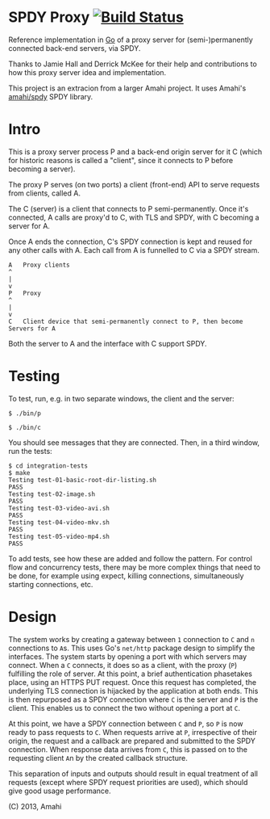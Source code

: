 SPDY Proxy [![Build Status](https://travis-ci.org/amahi/spdy-proxy.png?branch=master)](https://travis-ci.org/amahi/spdy-proxy)
==========

Reference implementation in [Go](http://golang.org/) of a proxy server for (semi-)permanently connected back-end servers, via SPDY.

Thanks to Jamie Hall and Derrick McKee for their help and contributions to how this proxy server idea and implementation.

This project is an extracion from a larger Amahi project. It uses Amahi's [amahi/spdy](https://github.com/amahi/spdy/) SPDY library.

Intro
=====

This is a proxy server process P and a back-end origin server for it C (which for historic reasons is called a "client", since it connects to P before becoming a server).

The proxy P serves (on two ports) a client (front-end) API to serve requests from clients, called A.

The C (server) is a client that connects to P semi-permanently. Once it's connected, A calls are proxy'd to C, with TLS and SPDY, with C becoming a server for A. 

Once A ends the connection, C's SPDY connection is kept and reused for any other calls with A. Each call from A is funnelled to C via a SPDY stream.

	A	Proxy clients
	^
	|
	v
	P	Proxy
	^
	|
	v
	C	Client device that semi-permanently connect to P, then become Servers for A

Both the server to A and the interface with C support SPDY.

Testing
=======

To test, run, e.g. in two separate windows, the client and the server:

    $ ./bin/p
    
    $ ./bin/c
    
You should see messages that they are connected. Then, in a third window, run the tests:

    $ cd integration-tests
    $ make
    Testing test-01-basic-root-dir-listing.sh
    PASS
    Testing test-02-image.sh
    PASS
    Testing test-03-video-avi.sh
    PASS
    Testing test-04-video-mkv.sh
    PASS
    Testing test-05-video-mp4.sh
    PASS
    
To add tests, see how these are added and follow the pattern. For control flow and concurrency tests, there may be more complex things that need to be done, for example using expect, killing connections, simultaneously starting connections, etc.

Design
======

The system works by creating a gateway between `1` connection to `C` and `n` connections to `A`s.
This uses Go's `net/http` package design to simplify the interfaces. The system starts by opening
a port with which servers may connect. When a `C` connects, it does so as a client, with the proxy
(`P`) fulfilling the role of server. At this point, a brief authentication phasetakes place, using
an HTTPS PUT request. Once this request has completed, the underlying TLS connection is hijacked
by the application at both ends. This is then repurposed as a SPDY connection where `C` is the
server and `P` is the client. This enables us to connect the two without opening a port at `C`.

At this point, we have a SPDY connection between `C` and `P`, so `P` is now ready to pass requests to `C`.
When requests arrive at `P`, irrespective of their origin, the request and a callback are prepared
and submitted to the SPDY connection. When response data arrives from `C`, this is passed on to the
requesting client `A`n by the created callback structure.

This separation of inputs and outputs should result in equal treatment of all requests (except where
SPDY request priorities are used), which should give good usage performance.

(C) 2013, Amahi
